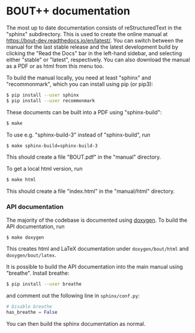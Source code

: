 # BOUT++ documentation

The most up to date documentation consists of reStructuredText in the "sphinx"
subdirectory. This is used to create the online manual at
https://bout-dev.readthedocs.io/en/latest/. You can switch between the
manual for the last stable release and the latest development build by
clicking the "Read the Docs" bar in the left-hand sidebar, and
selecting either "stable" or "latest", respectively. You can also
download the manual as a PDF or as html from this menu too.

To build the manual locally, you need at least "sphinx" and
"recommonmark", which you can install using pip (or pip3):

```bash
$ pip install --user sphinx
$ pip install --user recommonmark
```

These documents can be built into a PDF using "sphinx-build":

```bash
$ make
```

To use e.g. "sphinx-build-3" instead of "sphinx-build", run
```bash
$ make sphinx-build=sphinx-build-3
```

This should create a file "BOUT.pdf" in the "manual" directory.

To get a local html version, run

```bash
$ make html
```

This should create a file "index.html" in the "manual/html" directory.

### API documentation

The majority of the codebase is documented using
[doxygen](www.doxygen.org). To build the API documentation, run

```bash
$ make doxygen
```

This creates html and LaTeX documentation under `doxygen/bout/html`
and `doxygen/bout/latex`.

It is possible to build the API documentation into the main manual
using "breathe". Install breathe:

```bash
$ pip install --user breathe
```

and comment out the following line in `sphinx/conf.py`:

```python
# Disable breathe
has_breathe = False
```

You can then build the sphinx documentation as normal.
